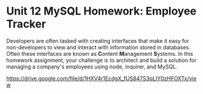 # Unit 12 MySQL Homework: Employee Tracker

Developers are often tasked with creating interfaces that make it easy for non-developers to view and interact with information stored in databases. Often these interfaces are known as **C**ontent **M**anagement **S**ystems. In this homework assignment, your challenge is to architect and build a solution for managing a company's employees using node, inquirer, and MySQL.

https://drive.google.com/file/d/1HXV4r1EcdgX_fUS847S3pLIY0zHFOXTx/view
